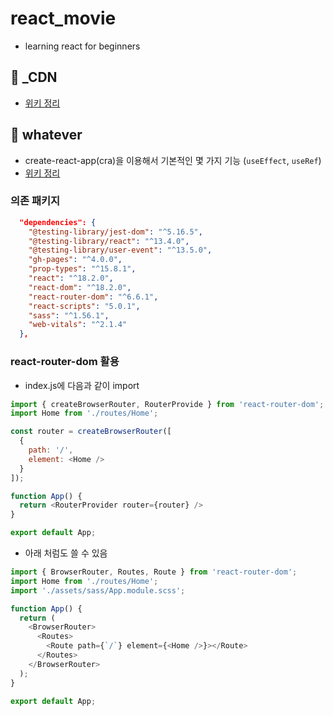 # react_movie
- learning react for beginners

## 📁 _CDN 
- [위키 정리](https://github.com/choihayeong/react_movie/wiki)

## 📁 whatever
- create-react-app(cra)을 이용해서 기본적인 몇 가지 기능 (`useEffect`, `useRef`)
- [위키 정리](https://github.com/choihayeong/react_movie/wiki)

### 의존 패키지
```json
  "dependencies": {
    "@testing-library/jest-dom": "^5.16.5",
    "@testing-library/react": "^13.4.0",
    "@testing-library/user-event": "^13.5.0",
    "gh-pages": "^4.0.0",
    "prop-types": "^15.8.1",
    "react": "^18.2.0",
    "react-dom": "^18.2.0",
    "react-router-dom": "^6.6.1",
    "react-scripts": "5.0.1",
    "sass": "^1.56.1",
    "web-vitals": "^2.1.4"
  },
```

### react-router-dom 활용
- index.js에 다음과 같이 import
```javascript
import { createBrowserRouter, RouterProvide } from 'react-router-dom';
import Home from './routes/Home';

const router = createBrowserRouter([
  {
    path: '/',
    element: <Home />
  }
]);

function App() {
  return <RouterProvider router={router} />
}

export default App;
```

- 아래 처럼도 쓸 수 있음
```javascript
import { BrowserRouter, Routes, Route } from 'react-router-dom';
import Home from './routes/Home';
import './assets/sass/App.module.scss';

function App() {
  return (
    <BrowserRouter>
      <Routes>
        <Route path={`/`} element={<Home />}></Route>
      </Routes>
    </BrowserRouter>
  );
}

export default App;
```
